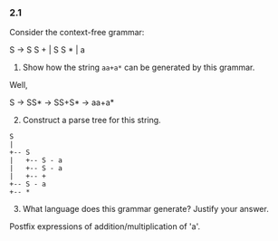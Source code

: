 

### 2.1

Consider the context-free grammar:

S -> S S + | S S * | a

1. Show how the string `aa+a*` can be generated by this grammar.

Well,

S -> SS* -> SS+S* -> aa+a*

2. Construct a parse tree for this string.

```
S
|
+-- S
|   +-- S - a
|   +-- S - a
|   +-- +
+-- S - a
+-- *
```

3. What language does this grammar generate? Justify your answer.

Postfix expressions of addition/multiplication of 'a'.
